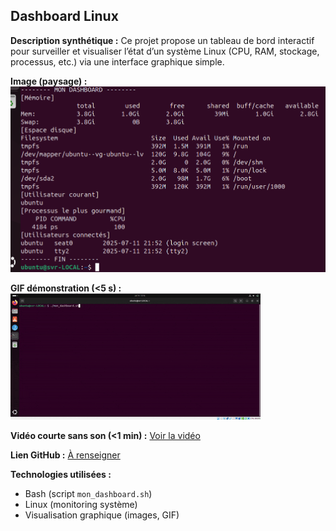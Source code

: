 ## Dashboard Linux

**Description synthétique :**
Ce projet propose un tableau de bord interactif pour surveiller et visualiser l’état d’un système Linux (CPU, RAM, stockage, processus, etc.) via une interface graphique simple.

**Image (paysage) :**
![Aperçu du dashboard](visuel_dash.png)

**GIF démonstration (<5 s) :**
![Démo rapide](dashboard_vid.gif)

**Vidéo courte sans son (<1 min) :**
[Voir la vidéo](visuel_dash.png) <!-- Remplacer par le lien ou intégrer la vidéo si disponible -->

**Lien GitHub :**
[À renseigner](https://github.com/username/dashboard-linux)

**Technologies utilisées :**
- Bash (script `mon_dashboard.sh`)
- Linux (monitoring système)
- Visualisation graphique (images, GIF)
